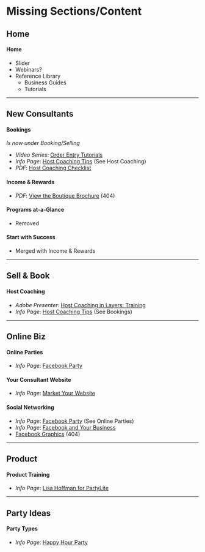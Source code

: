 Missing Sections/Content
========================

Home
----
#### Home
+ Slider
+ Webinars?
+ Reference Library
  + Business Guides
  + Tutorials

* * *

New Consultants
---------------
#### Bookings
_Is now under Booking/Selling_

+ _Video Series_: [Order Entry Tutorials](http://partylite.vo.llnwd.net/o15/u/USOLC/Learning_Center/LC_Main/LC_Main_Email/Order_Entry_US.html)
+ _Info Page_: [Host Coaching Tips](http://partylite.vo.llnwd.net/o15/u/USOLC/Learning_Center/LC_Main/LC_Main_New_Consultants_Host_Coaching_Your_First_Shows.html) (See Host Coaching)
+ _PDF_: [Host Coaching Checklist](http://partylite.vo.llnwd.net/o15/u/USOLC/Learning_Center/LC_Main/LC_Main_New_Consultant/Booking_Host_Coaching/Hostess_Coaching_For_Your_First_Shows/Host_Coaching_Checklist.pdf)

#### Income & Rewards
+ _PDF_: [View the Boutique Brochure](https://commsite.partylite.com/CommSite/us/en/Brite_Start_Program/Brite_Start_Boutique_Flyer_2015.pdf) (404)

#### Programs at-a-Glance
+ Removed

#### Start with Success
+ Merged with Income & Rewards

* * *

Sell & Book
-----------
#### Host Coaching
+ _Adobe Presenter_: [Host Coaching in Layers: Training](http://partylite.vo.llnwd.net/o15/u/USOLC/Learning_Center/LC_Main/LC_Main_Sell_And_Book/Host_Coach/Host_Coaching_Layers_Gina_Fletcher/Host_Coaching_Layers.html)
+ _Info Page_: [Host Coaching Tips](http://partylite.vo.llnwd.net/o15/u/USOLC/Learning_Center/LC_Main/LC_Main_New_Consultants_Host_Coaching_Your_First_Shows.html) (See Bookings)

* * *

Online Biz
----------
#### Online Parties
+ _Info Page_: [Facebook Party](http://partylite.vo.llnwd.net/o15/u/USOLC/Learning_Center/LC_Main/LC_Main_Online_Biz_Facebook_Party.html)

#### Your Consultant Website
+ _Info Page_: [Market Your Website](http://partylite.vo.llnwd.net/o15/u/USOLC/Learning_Center/LC_Main/LC_Main_Online_Biz/Your_Consultant_Website/Maximizing_Your_Online_Business/Show_Assistant_And_Advertising_Your_Website/Show_Assistant.htm)

#### Social Networking
+ _Info Page_: [Facebook Party](http://partylite.vo.llnwd.net/o15/u/USOLC/Learning_Center/LC_Main/LC_Main_Online_Biz_Facebook_Party.html) (See Online Parties)
+ _Info Page_: [Facebook and Your Business](http://partylite.vo.llnwd.net/o15/u/USOLC/Learning_Center/LC_Main/LC_Main_Online_Biz_Social_Networking_Facebook_And_Your_Business.html)
+ [Facebook Graphics](http://partylitelive.com/wp/) (404)

* * *

Product
-------
#### Product Training
+ _Info Page_: [Lisa Hoffman for PartyLite](http://partylite.vo.llnwd.net/o15/u/USOLC/Learning_Center/LC_Main/LC_Main_Product_Training_Lisa_Hoffman.html)

* * *

Party Ideas
-----------
#### Party Types
+ _Info Page_: [Happy Hour Party](http://partylite.vo.llnwd.net/o15/u/USOLC/Learning_Center/LC_Main/LC_Main_Party_Types_Happy_Hour.html)
